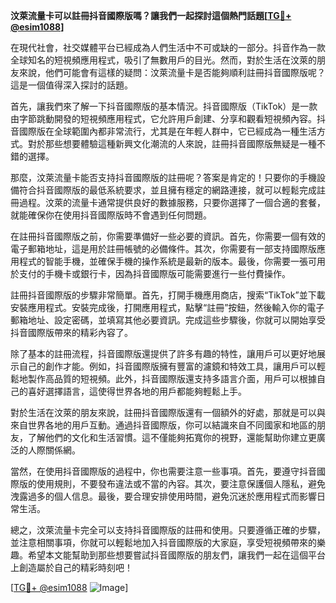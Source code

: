 **汶萊流量卡可以註冊抖音國際版嗎？讓我們一起探討這個熱門話題[[TG💪+ @esim1088](https://t.me/s/esim1088)]**

在現代社會，社交媒體平台已經成為人們生活中不可或缺的一部分。抖音作為一款全球知名的短視頻應用程式，吸引了無數用戶的目光。然而，對於生活在汶萊的朋友來說，他們可能會有這樣的疑問：汶萊流量卡是否能夠順利註冊抖音國際版呢？這是一個值得深入探討的話題。

首先，讓我們來了解一下抖音國際版的基本情況。抖音國際版（TikTok）是一款由字節跳動開發的短視頻應用程式，它允許用戶創建、分享和觀看短視頻內容。抖音國際版在全球範圍內都非常流行，尤其是在年輕人群中，它已經成為一種生活方式。對於那些想要體驗這種新興文化潮流的人來說，註冊抖音國際版無疑是一種不錯的選擇。

那麼，汶萊流量卡能否支持抖音國際版的註冊呢？答案是肯定的！只要你的手機設備符合抖音國際版的最低系統要求，並且擁有穩定的網路連接，就可以輕鬆完成註冊過程。汶萊的流量卡通常提供良好的數據服務，只要你選擇了一個合適的套餐，就能確保你在使用抖音國際版時不會遇到任何問題。

在註冊抖音國際版之前，你需要準備好一些必要的資訊。首先，你需要一個有效的電子郵箱地址，這是用於註冊帳號的必備條件。其次，你需要有一部支持國際版應用程式的智能手機，並確保手機的操作系統是最新的版本。最後，你需要一張可用於支付的手機卡或銀行卡，因為抖音國際版可能需要進行一些付費操作。

註冊抖音國際版的步驟非常簡單。首先，打開手機應用商店，搜索“TikTok”並下載安裝應用程式。安裝完成後，打開應用程式，點擊“註冊”按鈕，然後輸入你的電子郵箱地址、設定密碼，並填寫其他必要資訊。完成這些步驟後，你就可以開始享受抖音國際版帶來的精彩內容了。

除了基本的註冊流程，抖音國際版還提供了許多有趣的特性，讓用戶可以更好地展示自己的創作才能。例如，抖音國際版擁有豐富的濾鏡和特效工具，讓用戶可以輕鬆地製作高品質的短視頻。此外，抖音國際版還支持多語言介面，用戶可以根據自己的喜好選擇語言，這使得世界各地的用戶都能夠輕鬆上手。

對於生活在汶萊的朋友來說，註冊抖音國際版還有一個額外的好處，那就是可以與來自世界各地的用戶互動。通過抖音國際版，你可以結識來自不同國家和地區的朋友，了解他們的文化和生活習慣。這不僅能夠拓寬你的視野，還能幫助你建立更廣泛的人際關係網。

當然，在使用抖音國際版的過程中，你也需要注意一些事項。首先，要遵守抖音國際版的使用規則，不要發布違法或不當的內容。其次，要注意保護個人隱私，避免洩露過多的個人信息。最後，要合理安排使用時間，避免沉迷於應用程式而影響日常生活。

總之，汶萊流量卡完全可以支持抖音國際版的註冊和使用。只要遵循正確的步驟，並注意相關事項，你就可以輕鬆地加入抖音國際版的大家庭，享受短視頻帶來的樂趣。希望本文能幫助到那些想要嘗試抖音國際版的朋友們，讓我們一起在這個平台上創造屬於自己的精彩時刻吧！

[[TG💪+ @esim1088](https://t.me/s/esim1088) ![Image](https://i.postimg.cc/4NQfJmqS/Snipaste-2025-05-13-00-14-12.png)]